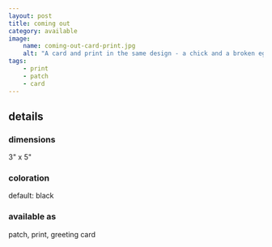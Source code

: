 ```yaml
---
layout: post
title: coming out
category: available
image: 
    name: coming-out-card-print.jpg
    alt: "A card and print in the same design - a chick and a broken eggshell, and a simple font reading 'congrats on coming out of your shell'"
tags:
    - print
    - patch
    - card
---
```


## details

### dimensions

3" x 5"

### coloration

default: black

### available as

patch, print, greeting card
